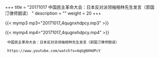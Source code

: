 +++
title = "20171017  中国民主革命大会：日本反对派领袖相林先生发言（郭国汀律师朗读） "
description = ""
weight = 20
+++

{{< mymp3 mp3="20171017_4qugnxhdpcy.mp3" >}}

{{< mymp4 mp4="20171017_4qugnxhdpcy.mp4" >}}

     中国民主革命大会：日本反对派领袖相林先生发言（郭国汀律师朗读） 
     
     https://www.youtube.com/watch?v=4qUgNXHdPcY 
